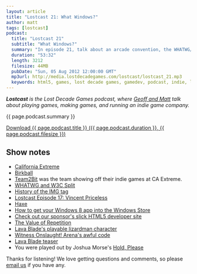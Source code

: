 ```yaml
---
layout: article
title: "Lostcast 21: What Windows?"
author: matt
tags: [lostcast]
podcast:
  title: "Lostcast 21"
  subtitle: "What Windows?"
  summary: "In episode 21, talk about an arcade convention, the WHATWG/W3C split and more!"
  duration: "53:32"
  length: 3212
  filesize: 44MB
  pubDate: "Sun, 05 Aug 2012 12:00:00 GMT"
  mp3url: http://media.lostdecadegames.com/lostcast/lostcast_21.mp3
  keywords: html5, games, lost decade games, gamedev, podcast, indie, lostcast
---
```

_**Lostcast** is the Lost Decade Games podcast, where [Geoff and Matt](/about/) talk about playing games, making games, and running an indie game company._

{{ page.podcast.summary }}

<a class="download-podcast" href="{{ page.podcast.mp3url }}">
	Download {{ page.podcast.title }} ({{ page.podcast.duration }}, {{ page.podcast.filesize }})
</a>

## Show notes

* [California Extreme](http://www.caextreme.org/)
* [Birkball](http://birkball.com/)
* [Team2Bit](http://team2bit.com/) was the team showing off their indie games at CA Extreme.
* [WHATWG and W3C Split](http://t.co/Crq81NFA)
* [History of the IMG tag](http://boingboing.net/2009/11/02/history-of-the-img-t.html)
* [Lostcast Episode 17: Vincent Priceless](/lostcast-episode-17-vincent-priceless/)
* [Haxe](http://haxe.org/)
* [How to get your Windows 8 app into the Windows Store](http://blogs.msdn.com/b/davedev/archive/2012/05/15/how-to-get-your-windows-8-app-into-the-windows-store.aspx)
* [Check out our sponsor's slick HTML5 developer site](http://developers.pokki.com/)
* [The Value of Repetition](http://www.gamasutra.com/view/feature/174974/the_value_of_repetition.php)
* [Lava Blade's playable lizardman character](https://twitter.com/#!/LostDecadeGames/media/slideshow?url=pic.twitter.com%2FVhjLgCEA)
* [Witness Onslaught! Arena's awful code](https://github.com/lostdecade/onslaught_arena/blob/master/htdocs/js/engine.js)
* [Lava Blade teaser](http://www.lavablade.com/)
* You were played out by Joshua Morse's [Hold, Please](http://joshuamorse.bandcamp.com/track/hold-please)

Thanks for listening! We love getting questions and comments, so please [email us](mailto:hello@lostdecadegames.com) if you have any.
